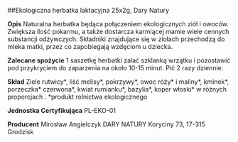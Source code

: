 ##Ekologiczna herbatka laktacyjna 25x2g, Dary Natury

**Opis** Naturalna herbatka będąca połączeniem ekologicznych ziół i owoców. Zwiększa ilość pokarmu, a także dostarcza karmiącej mamie wiele cennych substancji odżywczych. Składniki znajdujące się w ziołach przechodzą do mleka matki, przez co zapobiegają wzdęciom u dziecka.

**Zalecane spożycie** 1 saszetkę herbatki zalać szklanką wrzątku i pozostawić pod przykryciem do zaparzenia na około 10-15 minut. Pić 2 razy dziennie.

**Skład** Ziele rutwicy*, liść melisy*, pokrzywy*, owoc róży* i maliny*, kminek*, porzeczka* czerwona*, kwiat rumianku*, bazylia*, koper włoski* w różnych proporcjach .
*produkt rolnictwa ekologicznego

**Jednostka Certyfikująca** PL-EKO-01

**Producent** Mirosław Angielczyk DARY NATURY
Koryciny 73, 17-315 Grodzisk